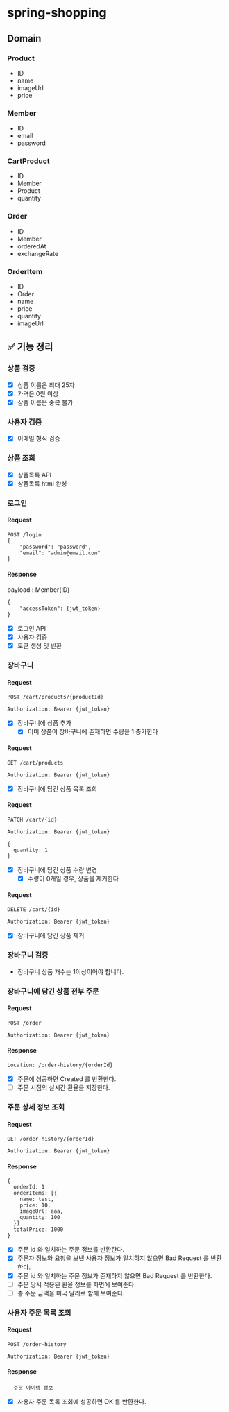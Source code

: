 # spring-shopping

## Domain

### Product
- ID
- name
- imageUrl
- price

### Member
- ID
- email
- password

### CartProduct
- ID
- Member
- Product
- quantity

### Order
- ID
- Member
- orderedAt
- exchangeRate

### OrderItem
- ID
- Order
- name
- price
- quantity
- imageUrl

## ✅ 기능 정리

### 상품 검증
- [x] 상품 이름은 최대 25자
- [x] 가격은 0원 이상
- [x] 상품 이름은 중복 불가

### 사용자 검증
- [x] 이메일 형식 검증

### 상품 조회

- [x] 상품목록 API
- [x] 상품목록 html 완성

### 로그인
#### Request
```
POST /login
{
    "password": "password",
    "email": "admin@email.com"
}
```
#### Response
payload : Member(ID)
```
{
    "accessToken": {jwt_token}
}
```
- [x] 로그인 API
- [x] 사용자 검증
- [x] 토큰 생성 및 반환

### 장바구니

#### Request
```
POST /cart/products/{productId}

Authorization: Bearer {jwt_token}
```
- [x] 장바구니에 상품 추가
  - [x] 이미 상품이 장바구니에 존재하면 수량을 1 증가한다

#### Request
```
GET /cart/products

Authorization: Bearer {jwt_token}
```
- [x] 장바구니에 담긴 상품 목록 조회

#### Request
```
PATCH /cart/{id}

Authorization: Bearer {jwt_token}

{
  quantity: 1
}
```
- [x] 장바구니에 담긴 상품 수량 변경
  - [x] 수량이 0개일 경우, 상품을 제거한다

#### Request
```
DELETE /cart/{id}

Authorization: Bearer {jwt_token}
```
- [x] 장바구니에 담긴 상품 제거

### 장바구니 검증
- 장바구니 상품 개수는 1이상이어야 합니다.

### 장바구니에 담긴 상품 전부 주문

#### Request
```
POST /order

Authorization: Bearer {jwt_token}
```

#### Response
```
Location: /order-history/{orderId}
```
- [x] 주문에 성공하면 Created 를 반환한다.
- [ ] 주문 시점의 실시간 환율을 저장한다.

### 주문 상세 정보 조회

#### Request
```
GET /order-history/{orderId}

Authorization: Bearer {jwt_token}
```

#### Response
```
{
  orderId: 1
  orderItems: [{
    name: test,
    price: 10,
    imageUrl: aaa,
    quantity: 100
  }]
  totalPrice: 1000
}

```
- [x] 주문 id 와 일치하는 주문 정보를 반환한다.
- [x] 주문자 정보와 요청을 보낸 사용자 정보가 일치하지 않으면 Bad Request 를 반환한다.
- [x] 주문 id 와 일치하는 주문 정보가 존재하지 않으면 Bad Request 를 반환한다.
- [ ] 주문 당시 적용된 환율 정보를 화면에 보여준다.
- [ ] 총 주문 금액을 미국 달러로 함께 보여준다.

### 사용자 주문 목록 조회

#### Request
```
POST /order-history

Authorization: Bearer {jwt_token}
```

#### Response
```
- 주문 아이템 정보
```

- [x] 사용자 주문 목록 조회에 성공하면 OK 를 반환한다.